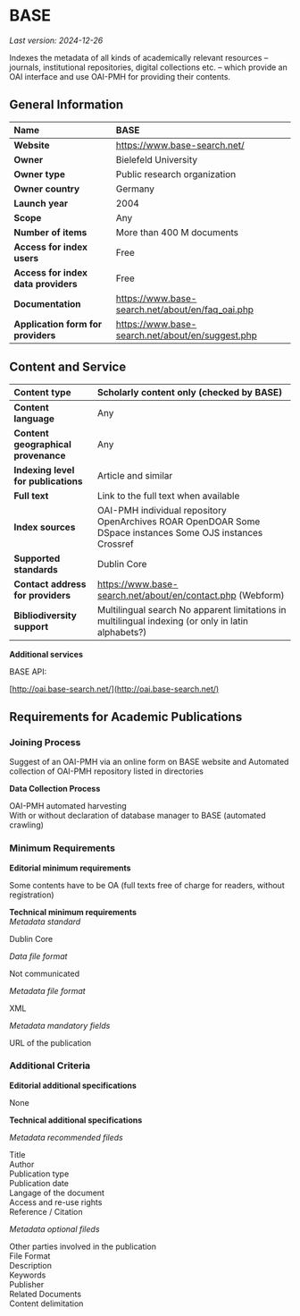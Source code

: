 # BASE

*Last version: 2024-12-26*

Indexes the metadata of all kinds of academically relevant resources – journals, institutional repositories, digital collections etc. – which provide an OAI interface and use OAI-PMH for providing their contents.

## General Information

| Name | BASE |
| :---- | :---- |
| **Website** |https://www.base-search.net/|
| **Owner** | Bielefeld University |
| **Owner type** | Public research organization |
| **Owner country** | Germany |
| **Launch year** | 2004 |
| **Scope** | Any |
| **Number of items** | More than 400 M documents |
| **Access for index users** | Free |
| **Access for index data providers** | Free |
| **Documentation** | https://www.base-search.net/about/en/faq_oai.php |
| **Application form for providers** | https://www.base-search.net/about/en/suggest.php |

## Content and Service

| Content type | Scholarly content only (checked by BASE) |
| :---- | :---- |
| **Content language** | Any |
| **Content geographical provenance** | Any |
| **Indexing level for publications** | Article and similar |
| **Full text** | Link to the full text when available |
| **Index sources** | OAI-PMH individual repository  OpenArchives  ROAR  OpenDOAR  Some DSpace instances  Some OJS   instances Crossref |
| **Supported standards** | Dublin Core |
| **Contact address for providers** |https://www.base-search.net/about/en/contact.php (Webform) |
| **Bibliodiversity support** | Multilingual search No apparent limitations in multilingual indexing (or only in latin alphabets?) |

**Additional services**

BASE API:

[http://oai.base-search.net/](http://oai.base-search.net/)

## Requirements for Academic Publications

### Joining Process

Suggest of an OAI-PMH via an online form on BASE website and Automated collection of OAI-PMH repository listed in directories

**Data Collection Process**

OAI-PMH automated harvesting  
With or without declaration of database manager to BASE (automated crawling)

### Minimum Requirements

**Editorial minimum requirements**

Some contents have to be OA (full texts free of charge for readers, without registration)

**Technical minimum requirements**  
*Metadata standard*

Dublin Core

*Data file format* 

Not communicated

*Metadata file format*

XML

*Metadata mandatory fields*

URL of the publication

### Additional Criteria

**Editorial additional specifications**

None

**Technical additional specifications**

*Metadata recommended fileds*

Title  
Author  
Publication type  
Publication date  
Langage of the document  
Access and re-use rights  
Reference / Citation

*Metadata optional fileds*

Other parties involved in the publication <br>
File Format <br>
Description <br>
Keywords <br>
Publisher <br>
Related Documents <br>
Content delimitation 
